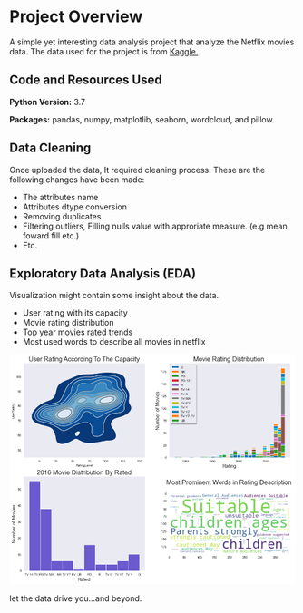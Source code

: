 # Project Overview 
A simple yet interesting data analysis project that analyze the Netflix movies data. The data used for the project is from [Kaggle.](https://www.kaggle.com/chasewillden/netflix-shows) 

## Code and Resources Used 
**Python Version:** 3.7

**Packages:** pandas, numpy, matplotlib, seaborn, wordcloud, and pillow.

## Data Cleaning
Once uploaded the data, It required cleaning process. These are the following changes have been made:
* The attributes name
* Attributes dtype conversion
* Removing duplicates
* Filtering outliers, Filling nulls value with approriate measure. (e.g mean, foward fill etc.)
* Etc.

## Exploratory Data Analysis (EDA)
Visualization might contain some insight about the data.
* User rating with its capacity
* Movie rating distribution
* Top year movies rated trends
* Most used words to describe all movies in netflix

![Dashboard](https://github.com/aimanraz/netflix-analysis/blob/main/Dashboard.png?raw=true)

let the data drive you...and beyond.
